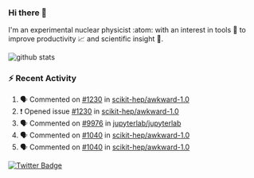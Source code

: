 ### Hi there 👋 

I'm an experimental nuclear physicist :atom: with an interest in tools :wrench: to improve productivity :chart_with_upwards_trend: and scientific insight :telescope:.

![github stats](https://github-readme-stats.vercel.app/api?username=agoose77&show_icons=true&hide_rank=true&hide_title=true&bg_color=30,e76445,904e95&text_color=efe3ec&icon_color=efe3ec)
<!--
**agoose77/agoose77** is a ✨ _special_ ✨ repository because its `README.md` (this file) appears on your GitHub profile.

Here are some ideas to get you started:

- 🔭 I’m currently working on ...
- 🌱 I’m currently learning ...
- 👯 I’m looking to collaborate on ...
- 🤔 I’m looking for help with ...
- 💬 Ask me about ...
- 📫 How to reach me: ...
- 😄 Pronouns: ...
- ⚡ Fun fact: ...
-->

### :zap: Recent Activity
<!--START_SECTION:activity-->
1. 🗣 Commented on [#1230](https://github.com/scikit-hep/awkward-1.0/issues/1230) in [scikit-hep/awkward-1.0](https://github.com/scikit-hep/awkward-1.0)
2. ❗️ Opened issue [#1230](https://github.com/scikit-hep/awkward-1.0/issues/1230) in [scikit-hep/awkward-1.0](https://github.com/scikit-hep/awkward-1.0)
3. 🗣 Commented on [#9976](https://github.com/jupyterlab/jupyterlab/issues/9976) in [jupyterlab/jupyterlab](https://github.com/jupyterlab/jupyterlab)
4. 🗣 Commented on [#1040](https://github.com/scikit-hep/awkward-1.0/issues/1040) in [scikit-hep/awkward-1.0](https://github.com/scikit-hep/awkward-1.0)
5. 🗣 Commented on [#1040](https://github.com/scikit-hep/awkward-1.0/issues/1040) in [scikit-hep/awkward-1.0](https://github.com/scikit-hep/awkward-1.0)
<!--END_SECTION:activity-->


[![Twitter Badge](https://img.shields.io/twitter/follow/agoose77?style=flat-square&logo=Twitter&logoColor=white&color=cornflowerblue)](https://twitter.com/agoose77)

